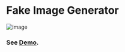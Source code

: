 # Fake Image Generator
![image](https://user-images.githubusercontent.com/29582239/113885979-1f644480-97e2-11eb-9729-205d790157ba.png)


### See [Demo](https://csesumonpro.github.io/fake-image-generator/).
